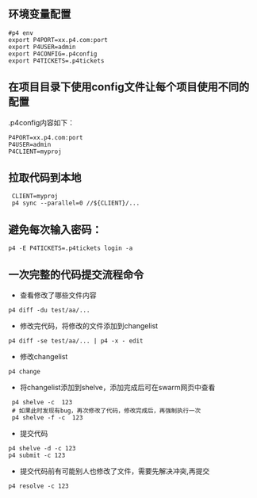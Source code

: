 ## 环境变量配置
```
#p4 env
export P4PORT=xx.p4.com:port
export P4USER=admin
export P4CONFIG=.p4config
export P4TICKETS=.p4tickets
```
## 在项目目录下使用config文件让每个项目使用不同的配置
.p4config内容如下：

```
P4PORT=xx.p4.com:port
P4USER=admin
P4CLIENT=myproj
```

## 拉取代码到本地
```
 CLIENT=myproj
 p4 sync --parallel=0 //${CLIENT}/...
```

## 避免每次输入密码：
```
p4 -E P4TICKETS=.p4tickets login -a
```

## 一次完整的代码提交流程命令
- 查看修改了哪些文件内容
```
p4 diff -du test/aa/...
```

- 修改完代码，将修改的文件添加到changelist
```
p4 diff -se test/aa/... | p4 -x - edit
```

- 修改changelist
```
p4 change
```

- 将changelist添加到shelve，添加完成后可在swarm网页中查看
```
 p4 shelve -c  123
 # 如果此时发现有bug，再次修改了代码，修改完成后，再强制执行一次
 p4 shelve -f -c  123
```
- 提交代码
```
p4 shelve -d -c 123
p4 submit -c 123
```
- 提交代码前有可能别人也修改了文件，需要先解决冲突,再提交
```
p4 resolve -c 123
```
